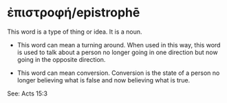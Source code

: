 # ἐπιστροφή/epistrophē
This word is a type of thing or idea. It is a noun.

* This word can mean a turning around. When used in this way, this word is used to talk about a person no longer going in one direction but now going in the opposite direction. 


* This word can mean conversion. Conversion is the state of a person no longer believing what is false and now believing what is true.

See: Acts 15:3

